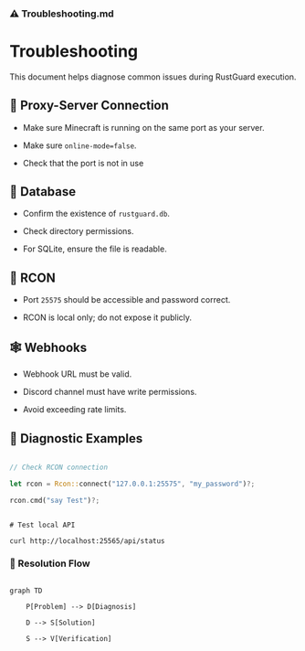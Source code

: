 ### ⚠️ Troubleshooting.md



# Troubleshooting



This document helps diagnose common issues during RustGuard execution.



## 🔌 Proxy-Server Connection



- Make sure Minecraft is running on the same port as your server.

- Make sure `online-mode=false`.

- Check that the port is not in use


## 🧱 Database


- Confirm the existence of `rustguard.db`.

- Check directory permissions.

- For SQLite, ensure the file is readable.



## 🔑 RCON



- Port `25575` should be accessible and password correct.

- RCON is local only; do not expose it publicly.



## 🕸️ Webhooks



- Webhook URL must be valid.

- Discord channel must have write permissions.

- Avoid exceeding rate limits.



## 🧩 Diagnostic Examples



```rust

// Check RCON connection

let rcon = Rcon::connect("127.0.0.1:25575", "my_password")?;

rcon.cmd("say Test")?;

```



```shell

# Test local API

curl http://localhost:25565/api/status

```



### 🔄 Resolution Flow



```mermaid

graph TD

    P[Problem] --> D[Diagnosis]

    D --> S[Solution]

    S --> V[Verification]

```

